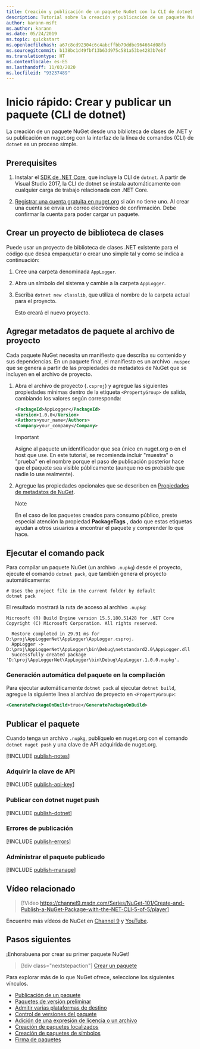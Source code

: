 ```yaml
---
title: Creación y publicación de un paquete NuGet con la CLI de dotnet
description: Tutorial sobre la creación y publicación de un paquete NuGet mediante la CLI de NuGet. NET con la CLI de .NET Core (dotnet).
author: karann-msft
ms.author: karann
ms.date: 05/24/2019
ms.topic: quickstart
ms.openlocfilehash: a67c8cd92304c6c4abcffbb79ddbe964664d08fb
ms.sourcegitcommit: b138bc1d49fbf13b63d975c581a53be4283b7ebf
ms.translationtype: HT
ms.contentlocale: es-ES
ms.lasthandoff: 11/03/2020
ms.locfileid: "93237489"
---
```

# <a name="quickstart-create-and-publish-a-package-dotnet-cli"></a>Inicio rápido: Crear y publicar un paquete (CLI de dotnet)

La creación de un paquete NuGet desde una biblioteca de clases de .NET y su publicación en nuget.org con la interfaz de la línea de comandos (CLI) de `dotnet` es un proceso simple.

## <a name="prerequisites"></a>Prerequisites

1. Instalar el [SDK de .NET Core](https://www.microsoft.com/net/download/), que incluye la CLI de `dotnet`. A partir de Visual Studio 2017, la CLI de dotnet se instala automáticamente con cualquier carga de trabajo relacionada con .NET Core.

1. [Registrar una cuenta gratuita en nuget.org](https://www.nuget.org/users/account/LogOn?returnUrl=%2F) si aún no tiene uno. Al crear una cuenta se envía un correo electrónico de confirmación. Debe confirmar la cuenta para poder cargar un paquete.

## <a name="create-a-class-library-project"></a>Crear un proyecto de biblioteca de clases

Puede usar un proyecto de biblioteca de clases .NET existente para el código que desea empaquetar o crear uno simple tal y como se indica a continuación:

1. Cree una carpeta denominada `AppLogger`.

1. Abra un símbolo del sistema y cambie a la carpeta `AppLogger`.

1. Escriba `dotnet new classlib`, que utiliza el nombre de la carpeta actual para el proyecto.

   Esto creará el nuevo proyecto.

## <a name="add-package-metadata-to-the-project-file"></a>Agregar metadatos de paquete al archivo de proyecto

Cada paquete NuGet necesita un manifiesto que describa su contenido y sus dependencias. En un paquete final, el manifiesto es un archivo `.nuspec` que se genera a partir de las propiedades de metadatos de NuGet que se incluyen en el archivo de proyecto.

1. Abra el archivo de proyecto (`.csproj`) y agregue las siguientes propiedades mínimas dentro de la etiqueta `<PropertyGroup>` de salida, cambiando los valores según corresponda:

    ```xml
    <PackageId>AppLogger</PackageId>
    <Version>1.0.0</Version>
    <Authors>your_name</Authors>
    <Company>your_company</Company>
    ```

    > [!Important]
    > Asigne al paquete un identificador que sea único en nuget.org o en el host que use. En este tutorial, se recomienda incluir "muestra" o "prueba" en el nombre porque el paso de publicación posterior hace que el paquete sea visible públicamente (aunque no es probable que nadie lo use realmente).

1. Agregue las propiedades opcionales que se describen en [Propiedades de metadatos de NuGet](/dotnet/core/tools/csproj#nuget-metadata-properties).

    > [!Note]
    > En el caso de los paquetes creados para consumo público, preste especial atención la propiedad **PackageTags** , dado que estas etiquetas ayudan a otros usuarios a encontrar el paquete y comprender lo que hace.

## <a name="run-the-pack-command"></a>Ejecutar el comando pack

Para compilar un paquete NuGet (un archivo `.nupkg`) desde el proyecto, ejecute el comando `dotnet pack`, que también genera el proyecto automáticamente:

```dotnetcli
# Uses the project file in the current folder by default
dotnet pack
```

El resultado mostrará la ruta de acceso al archivo `.nupkg`:

```output
Microsoft (R) Build Engine version 15.5.180.51428 for .NET Core
Copyright (C) Microsoft Corporation. All rights reserved.

  Restore completed in 29.91 ms for D:\proj\AppLoggerNet\AppLogger\AppLogger.csproj.
  AppLogger -> D:\proj\AppLoggerNet\AppLogger\bin\Debug\netstandard2.0\AppLogger.dll
  Successfully created package 'D:\proj\AppLoggerNet\AppLogger\bin\Debug\AppLogger.1.0.0.nupkg'.
```

### <a name="automatically-generate-package-on-build"></a>Generación automática del paquete en la compilación

Para ejecutar automáticamente `dotnet pack` al ejecutar `dotnet build`, agregue la siguiente línea al archivo de proyecto en `<PropertyGroup>`:

```xml
<GeneratePackageOnBuild>true</GeneratePackageOnBuild>
```

## <a name="publish-the-package"></a>Publicar el paquete

Cuando tenga un archivo `.nupkg`, publíquelo en nuget.org con el comando `dotnet nuget push` y una clave de API adquirida de nuget.org.

[!INCLUDE [publish-notes](includes/publish-notes.md)]

### <a name="acquire-your-api-key"></a>Adquirir la clave de API

[!INCLUDE [publish-api-key](includes/publish-api-key.md)]

### <a name="publish-with-dotnet-nuget-push"></a>Publicar con dotnet nuget push

[!INCLUDE [publish-dotnet](includes/publish-dotnet.md)]

### <a name="publish-errors"></a>Errores de publicación

[!INCLUDE [publish-errors](includes/publish-errors.md)]

### <a name="manage-the-published-package"></a>Administrar el paquete publicado

[!INCLUDE [publish-manage](includes/publish-manage.md)]

## <a name="related-video"></a>Vídeo relacionado

> [!Video https://channel9.msdn.com/Series/NuGet-101/Create-and-Publish-a-NuGet-Package-with-the-NET-CLI-5-of-5/player]

Encuentre más vídeos de NuGet en [Channel 9](https://channel9.msdn.com/Series/NuGet-101) y [YouTube](https://www.youtube.com/playlist?list=PLdo4fOcmZ0oVLvfkFk8O9h6v2Dcdh2bh_).

## <a name="next-steps"></a>Pasos siguientes

¡Enhorabuena por crear su primer paquete NuGet!

> [!div class="nextstepaction"]
> [Crear un paquete](../create-packages/creating-a-package-dotnet-cli.md)

Para explorar más de lo que NuGet ofrece, seleccione los siguientes vínculos.

- [Publicación de un paquete](../nuget-org/publish-a-package.md)
- [Paquetes de versión preliminar](../create-packages/Prerelease-Packages.md)
- [Admitir varias plataformas de destino](../create-packages/multiple-target-frameworks-project-file.md)
- [Control de versiones del paquete](../concepts/package-versioning.md)
- [Adición de una expresión de licencia o un archivo](../reference/msbuild-targets#packing-a-license-expression-or-a-license-file)
- [Creación de paquetes localizados](../create-packages/creating-localized-packages.md)
- [Creación de paquetes de símbolos](../create-packages/symbol-packages-snupkg.md)
- [Firma de paquetes](../create-packages/Sign-a-package.md)
